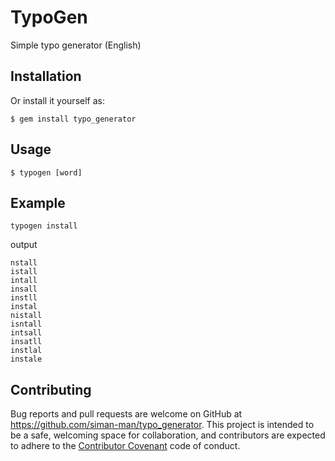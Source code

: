 # TypoGen

Simple typo generator (English)

## Installation

Or install it yourself as:

```
$ gem install typo_generator
```

## Usage

```
$ typogen [word]
```

## Example

```
typogen install
```

output

```
nstall
istall
intall
insall
instll
instal
nistall
isntall
intsall
insatll
instlal
instale
```

## Contributing

Bug reports and pull requests are welcome on GitHub at https://github.com/siman-man/typo_generator. This project is intended to be a safe, welcoming space for collaboration, and contributors are expected to adhere to the [Contributor Covenant](http://contributor-covenant.org) code of conduct.

